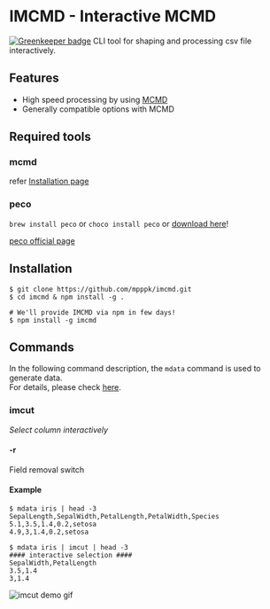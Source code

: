 # IMCMD - Interactive MCMD

[![Greenkeeper badge](https://badges.greenkeeper.io/mpppk/imcmd.svg)](https://greenkeeper.io/)
CLI tool for shaping and processing csv file interactively.

## Features
* High speed processing by using [MCMD](http://www.nysol.sakura.ne.jp/mcmd2/en/sect-whatis.html)
* Generally compatible options with MCMD

## Required tools
### mcmd
refer [Installation page](http://www.nysol.jp/en/home/install)
### peco
`brew install peco` or `choco install peco` or [download here](https://github.com/peco/peco/releases)!

[peco official page](https://github.com/peco/peco)

## Installation

```Shell
$ git clone https://github.com/mpppk/imcmd.git
$ cd imcmd & npm install -g .

# We'll provide IMCMD via npm in few days!
$ npm install -g imcmd
```

## Commands
In the following command description, the `mdata` command is used to generate data.  
For details, please check [here](http://www.nysol.sakura.ne.jp/mcmd2/en/sect-mdata.html).

### imcut
*Select column interactively*

#### -r
Field removal switch

#### Example
```Shell
$ mdata iris | head -3
SepalLength,SepalWidth,PetalLength,PetalWidth,Species
5.1,3.5,1.4,0.2,setosa
4.9,3,1.4,0.2,setosa

$ mdata iris | imcut | head -3
#### interactive selection ####
SepalWidth,PetalLength
3.5,1.4
3,1.4
```

![imcut demo gif](imgs/imcut_demo.gif)
